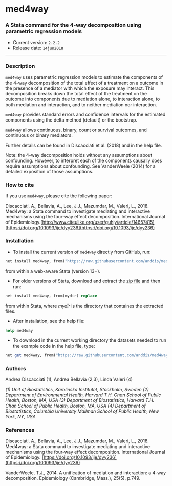 # med4way
### A Stata command for the 4-way decomposition using parametric regression models

- Current version: `2.2.2` 
- Release date: `14jun2018`

---

### Description

`med4way` uses parametric regression models to estimate the components of the 4-way decomposition of the total effect of a treatment on a outcome in the presence of a mediator with which the exposure may interact. This decomposition breaks down the total effect of the treatment on the outcome into components due to mediation alone, to interaction alone, to both mediation and interaction, and to neither mediation nor interaction.

`med4way` provides standard errors and confidence intervals for the estimated components using the delta method (default) or the bootstrap.

`med4way` allows continuous, binary, count or survival outcomes, and continuous or binary mediators. 

Further details can be found in Discacciati et al. (2018) and in the help file.

Note: the 4-way decomposition holds without any assumptions about confounding. However, to interpret each of the components causally does require assumptions about confounding. See VanderWeele (2014) for a detailed exposition of those assumptions.

### How to cite

If you use `med4way`, please cite the following paper:

Discacciati, A., Bellavia, A., Lee, J.J., Mazumdar, M., Valeri, L., 2018. Med4way: a Stata command to investigate mediating and interactive mechanisms using the four-way effect decomposition. International Journal of Epidemiology.[http://www.citeulike.org/user/guhjy/article/14657415] [https://doi.org/10.1093/ije/dyy236](https://doi.org/10.1093/ije/dyy236)

### Installation

- To install the current version of `med4way` directly from GitHub, run:
```Stata
net install med4way, from("https://raw.githubusercontent.com/anddis/med4way/master/") replace
``` 
from within a web-aware Stata (version 13+).

- For older versions of Stata, download and extract the [zip file](https://github.com/anddis/med4way/archive/master.zip) and then run:
```Stata
net install med4way, from(mydir) replace 
```
from within Stata, where *mydir* is the directory that containes the extracted files.

- After installation, see the help file:
```Stata
help med4way
```
- To download in the current working directory the datasets needed to run the example code in the help file, type:
```Stata
net get med4way, from("https://raw.githubusercontent.com/anddis/med4way/master/")
```

### Authors

Andrea Discacciati (1), Andrea Bellavia (2,3), Linda Valeri (4)

*(1) Unit of Biostatistics, Karolinska Institutet, Stockholm, Sweden (2) Department of Environmental Health, Harvard T.H. Chan School of Public Health, Boston, MA, USA (3) Department of Biostatistics, Harvard T.H. Chan School of Public Health, Boston, MA, USA (4) Department of Biostatistics, Columbia University Mailman School of Public Health, New York, NY, USA*

### References

Discacciati, A., Bellavia, A., Lee, J.J., Mazumdar, M., Valeri, L., 2018. Med4way: a Stata command to investigate mediating and interactive mechanisms using the four-way effect decomposition. International Journal of Epidemiology. [https://doi.org/10.1093/ije/dyy236](https://doi.org/10.1093/ije/dyy236)

VanderWeele, T.J., 2014. A unification of mediation and interaction: a 4-way decomposition. Epidemiology (Cambridge, Mass.), 25(5), p.749.
